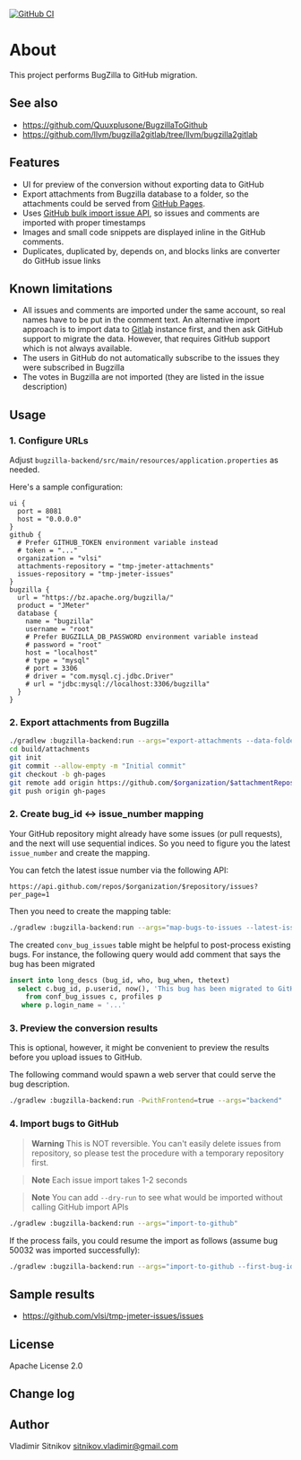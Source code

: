 [![GitHub CI](https://github.com/vlsi/bugzilla2github/actions/workflows/test.yml/badge.svg?branch=main)](https://github.com/vlsi/bugzilla2github/actions/workflows/test.yml)

About
=====

This project performs BugZilla to GitHub migration.

See also
--------

* https://github.com/Quuxplusone/BugzillaToGithub
* https://github.com/llvm/bugzilla2gitlab/tree/llvm/bugzilla2gitlab

Features
--------

* UI for preview of the conversion without exporting data to GitHub
* Export attachments from Bugzilla database to a folder, so the attachments could be served from [GitHub Pages](https://pages.github.com/).
* Uses [GitHub bulk import issue API](https://gist.github.com/jonmagic/5282384165e0f86ef105), so issues and comments are imported with proper timestamps
* Images and small code snippets are displayed inline in the GitHub comments.
* Duplicates, duplicated by, depends on, and blocks links are converter do GitHub issue links

Known limitations
-----------------

* All issues and comments are imported under the same account, so real names have to be put in the comment text.
  An alternative import approach is to import data to [Gitlab](https://about.gitlab.com/) instance first, and then ask GitHub support to migrate the data.
  However, that requires GitHub support which is not always available.
* The users in GitHub do not automatically subscribe to the issues they were subscribed in Bugzilla
* The votes in Bugzilla are not imported (they are listed in the issue description)

Usage
-----

### 1. Configure URLs

Adjust `bugzilla-backend/src/main/resources/application.properties` as needed.

Here's a sample configuration:

```hocon
ui {
  port = 8081
  host = "0.0.0.0"
}
github {
  # Prefer GITHUB_TOKEN environment variable instead
  # token = "..."
  organization = "vlsi"
  attachments-repository = "tmp-jmeter-attachments"
  issues-repository = "tmp-jmeter-issues"
}
bugzilla {
  url = "https://bz.apache.org/bugzilla/"
  product = "JMeter"
  database {
    name = "bugzilla"
    username = "root"
    # Prefer BUGZILLA_DB_PASSWORD environment variable instead
    # password = "root"
    host = "localhost"
    # type = "mysql"
    # port = 3306
    # driver = "com.mysql.cj.jdbc.Driver"
    # url = "jdbc:mysql://localhost:3306/bugzilla"
  }
}
```

### 2. Export attachments from Bugzilla

```sh
./gradlew :bugzilla-backend:run --args="export-attachments --data-folder=build/attachments"
cd build/attachments
git init
git commit --allow-empty -m "Initial commit"
git checkout -b gh-pages
git remote add origin https://github.com/$organization/$attachmentRepository.git
git push origin gh-pages
```

### 2. Create bug_id <-> issue_number mapping

Your GitHub repository might already have some issues (or pull requests),
and the next will use sequential indices. So you need to figure you the latest `issue_number` and create the mapping.

You can fetch the latest issue number via the following API:

    https://api.github.com/repos/$organization/$repository/issues?per_page=1

Then you need to create the mapping table:

```sh
./gradlew :bugzilla-backend:run --args="map-bugs-to-issues --latest-issue-number=0"
```

The created `conv_bug_issues` table might be helpful to post-process existing bugs.
For instance, the following query would add comment that says the bug has been migrated

```sql
insert into long_descs (bug_id, who, bug_when, thetext)
  select c.bug_id, p.userid, now(), 'This bug has been migrated to GitHub: https://github.com/organization/repository/issues/'||c.issue_number
    from conf_bug_issues c, profiles p
   where p.login_name = '...'
```

### 3. Preview the conversion results

This is optional, however, it might be convenient to preview the results before you upload issues to GitHub.

The following command would spawn a web server that could serve the bug description.

```sh
./gradlew :bugzilla-backend:run -PwithFrontend=true --args="backend"
```

### 4. Import bugs to GitHub

> **Warning**
> This is NOT reversible. You can't easily delete issues from repository, so please test
> the procedure with a temporary repository first.

> **Note**
> Each issue import takes 1-2 seconds

> **Note**
> You can add `--dry-run` to see what would be imported without calling GitHub import APIs

```sh
./gradlew :bugzilla-backend:run --args="import-to-github"
```

If the process fails, you could resume the import as follows (assume bug 50032 was imported successfully):

```sh
./gradlew :bugzilla-backend:run --args="import-to-github --first-bug-id=50032"
```

Sample results
--------------

* https://github.com/vlsi/tmp-jmeter-issues/issues

License
-------
Apache License 2.0

Change log
----------

Author
------
Vladimir Sitnikov <sitnikov.vladimir@gmail.com>
